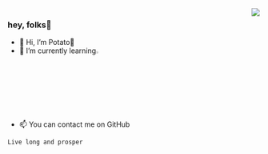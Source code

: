 <img align="right" src="https://github-readme-stats.vercel.app/api?username=PotatoCloud&show_icons=true&icon_color=CE1D2D&text_color=718096&bg_color=ffffff&hide_title=true" />

### hey, folks👋

- 👋 Hi, I’m Potato🥔
- 🌱 I’m currently learning<img src="https://pbs.twimg.com/profile_images/554798224154701824/mWd3laxO_400x400.png" width="3.5%" height="auto">
- 📫 You can contact me on GitHub

`Live long and prosper`
